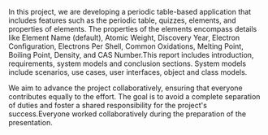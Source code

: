 In this project, we are developing a periodic table-based application that includes features such as the periodic table, quizzes, elements, and properties of elements. The properties of the elements encompass details like Element Name (default), Atomic Weight, Discovery Year, Electron Configuration, Electrons Per Shell, Common Oxidations, Melting Point, Boiling Point, Density, and CAS Number.This report includes introduction, requirements, system models and conclusion sections. System models include scenarios, use cases, user interfaces, object and class models.

We aim to advance the project collaboratively, ensuring that everyone contributes equally to the effort. The goal is to avoid a complete separation of duties and foster a shared responsibility for the project's success.Everyone worked collaboratively during the preparation of the presentation.

